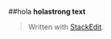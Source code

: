 ##hola
**holastrong text**



> Written with [StackEdit](https://stackedit.io/).
<!--stackedit_data:
eyJoaXN0b3J5IjpbMTMwMDM5OTQ1OCwtNTk0NjE4MDA4XX0=
-->